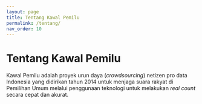 ```yaml
---
layout: page
title: Tentang Kawal Pemilu
permalink: /tentang/
nav_order: 10
---
```


# Tentang Kawal Pemilu

Kawal Pemilu adalah proyek urun daya (_crowdsourcing_) netizen pro data
Indonesia yang didirikan tahun 2014 untuk menjaga suara rakyat di Pemilihan
Umum melalui penggunaan teknologi untuk melakukan _real count_ secara cepat dan
akurat.

